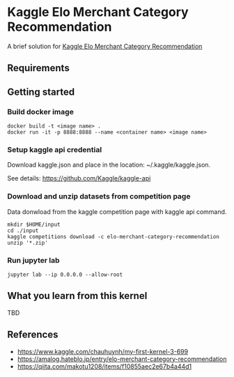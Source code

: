 # Kaggle Elo Merchant Category Recommendation
A brief solution for [Kaggle Elo Merchant Category Recommendation](https://www.kaggle.com/c/elo-merchant-category-recommendation)

## Requirements


## Getting started
### Build docker image 
```
docker build -t <image name> .
docker run -it -p 8888:8888 --name <container name> <image name>
```

### Setup kaggle api credential
Download kaggle.json and place in the location: ~/.kaggle/kaggle.json.

See details: https://github.com/Kaggle/kaggle-api


### Download and unzip datasets from competition page
Data donwload from the kaggle competition page with kaggle api command.
```
mkdir $HOME/input
cd ./input
kaggle competitions download -c elo-merchant-category-recommendation
unzip '*.zip'
```

### Run jupyter lab
```
jupyter lab --ip 0.0.0.0 --allow-root
```

## What you learn from this kernel
TBD

## References
- https://www.kaggle.com/chauhuynh/my-first-kernel-3-699
- https://amalog.hateblo.jp/entry/elo-merchant-category-recommendation
- https://qiita.com/makotu1208/items/f10855aec2e67b4a44d1
